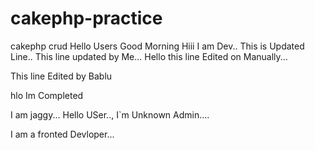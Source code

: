 # cakephp-practice
cakephp crud
Hello Users
Good Morning
Hiii I am Dev..
This is Updated Line..
This line updated by Me...
Hello this line Edited on Manually...

This line Edited by Bablu

hlo Im Completed

I am jaggy...
Hello USer..,
I`m Unknown Admin....

I am a fronted Devloper...
